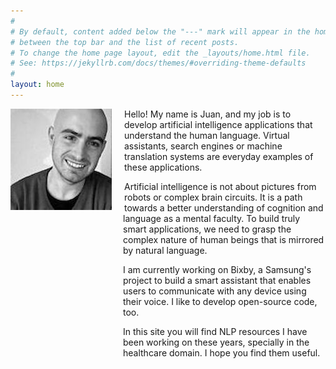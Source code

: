 ```yaml
---
#
# By default, content added below the "---" mark will appear in the home page
# between the top bar and the list of recent posts.
# To change the home page layout, edit the _layouts/home.html file.
# See: https://jekyllrb.com/docs/themes/#overriding-theme-defaults
#
layout: home
---
```



<img src="assets\juan.jpg" alt="Juan Fernández" style="float: left; margin-right: 20px;" />

<p style="margin-left:180px;">
Hello! My name is Juan, and my job is to develop artificial intelligence applications that understand the human language. Virtual assistants, search engines or machine translation systems are everyday examples of these applications.
</p>

<p style="margin-left:180px;">
Artificial intelligence is not about pictures from robots or complex brain circuits. It is a path towards a better understanding of cognition and language as a mental faculty. To build truly smart applications, we need to grasp the complex nature of human beings that is mirrored by natural language.
</p>

<p style="margin-left:180px;">
I am currently working on Bixby, a Samsung's project to build a smart assistant that enables users to communicate with any device using their voice. I like to develop open-source code, too.
</p>

<p style="margin-left:180px;">
In this site you will find NLP resources I have been working on these years, specially in the healthcare domain. I hope you find them useful.
</p>